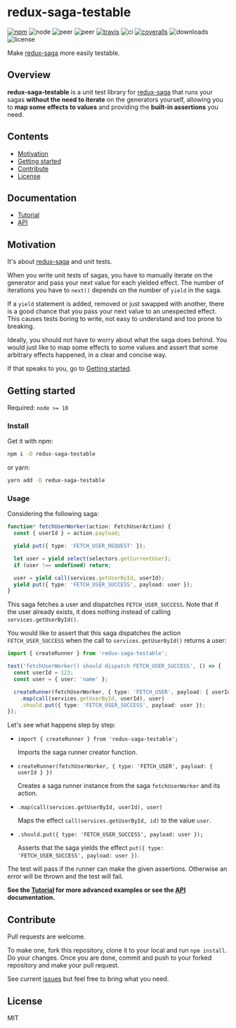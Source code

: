 # redux-saga-testable

[![npm](https://img.shields.io/npm/v/redux-saga-testable)][redux-saga-testable]
![node](https://img.shields.io/node/v/redux-saga-testable)
![peer](https://img.shields.io/npm/dependency-version/redux-saga-testable/peer/redux)
![peer](https://img.shields.io/npm/dependency-version/redux-saga-testable/peer/redux-saga)
[![travis](https://img.shields.io/travis/jeromeludmann/redux-saga-testable)](https://travis-ci.org/jeromeludmann/redux-saga-testable)
![ci](https://github.com/jeromeludmann/redux-saga-testable/workflows/ci/badge.svg)
[![coveralls](https://img.shields.io/coveralls/github/jeromeludmann/redux-saga-testable)](https://coveralls.io/github/jeromeludmann/redux-saga-testable)
![downloads](https://img.shields.io/npm/dt/redux-saga-testable)
![license](https://img.shields.io/npm/l/redux-saga-testable)

Make [redux-saga] more easily testable.

## Overview

**redux-saga-testable** is a unit test library for [redux-saga] that runs your
sagas **without the need to iterate** on the generators yourself, allowing you
to **map some effects to values** and providing the **built-in assertions** you
need.

## Contents

- [Motivation]
- [Getting started]
- [Contribute]
- [License]

## Documentation

- [Tutorial]
- [API]

## Motivation

It's about [redux-saga] and unit tests.

When you write unit tests of sagas, you have to manually iterate on the
generator and pass your next value for each yielded effect. The number of
iterations you have to `next()` depends on the number of `yield` in the saga.

If a `yield` statement is added, removed or just swapped with another, there is
a good chance that you pass your next value to an unexpected effect. This causes
tests boring to write, not easy to understand and too prone to breaking.

Ideally, you should not have to worry about what the saga does behind. You would
just like to map some effects to some values and assert that some arbitrary
effects happened, in a clear and concise way.

If that speaks to you, go to [Getting started].

## Getting started

Required: `node >= 10`

### Install

Get it with npm:

```sh
npm i -D redux-saga-testable
```

or yarn:

```sh
yarn add -D redux-saga-testable
```

### Usage

Considering the following saga:

```ts
function* fetchUserWorker(action: FetchUserAction) {
  const { userId } = action.payload;

  yield put({ type: 'FETCH_USER_REQUEST' });

  let user = yield select(selectors.getCurrentUser);
  if (user !== undefined) return;

  user = yield call(services.getUserById, userId);
  yield put({ type: 'FETCH_USER_SUCCESS', payload: user });
}
```

This saga fetches a user and dispatches `FETCH_USER_SUCCESS`. Note that if the
user already exists, it does nothing instead of calling
`services.getUserById()`.

You would like to assert that this saga dispatches the action
`FETCH_USER_SUCCESS` when the call to `services.getUserById()` returns a user:

```ts
import { createRunner } from 'redux-saga-testable';

test('fetchUserWorker() should dispatch FETCH_USER_SUCCESS', () => {
  const userId = 123;
  const user = { user: 'name' };

  createRunner(fetchUserWorker, { type: 'FETCH_USER', payload: { userId } })
    .map(call(services.getUserById, userId), user)
    .should.put({ type: 'FETCH_USER_SUCCESS', payload: user });
});
```

Let's see what happens step by step:

- ```code
  import { createRunner } from 'redux-saga-testable';
  ```

  Imports the saga runner creator function.

- ```code
  createRunner(fetchUserWorker, { type: 'FETCH_USER', payload: { userId } })
  ```

  Creates a saga runner instance from the saga `fetchUserWorker` and its action.

- ```code
  .map(call(services.getUserById, userId), user)
  ```

  Maps the effect `call(services.getUserById, id)` to the value `user`.

- ```code
  .should.put({ type: 'FETCH_USER_SUCCESS', payload: user });
  ```

  Asserts that the saga yields the effect
  `put({ type: 'FETCH_USER_SUCCESS', payload: user })`.

The test will pass if the runner can make the given assertions. Otherwise an
error will be thrown and the test will fail.

**See the [Tutorial] for more advanced examples or see the [API]
documentation.**

## Contribute

Pull requests are welcome.

To make one, fork this repository, clone it to your local and run `npm install`.
Do your changes. Once you are done, commit and push to your forked repository
and make your pull request.

See current [issues] but feel free to bring what you need.

## License

MIT

[motivation]: #motivation
[getting started]: #getting-started
[contribute]: #contribute
[license]: #license
[api]: docs/api.md
[tutorial]: docs/tutorial.md
[node.js]: https://nodejs.org/
[redux]: https://github.com/reduxjs/redux
[redux-saga]: https://github.com/redux-saga/redux-saga
[redux-saga-testable]: https://www.npmjs.com/package/redux-saga-testable
[issues]: https://github.com/jeromeludmann/redux-saga-testable/issues

